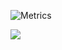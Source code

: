 ![Metrics](https://metrics.lecoq.io/korkihasan?template=classic&languages=1&isocalendar=1&achievements=1&base=header%2C%20activity%2C%20community%2C%20repositories%2C%20metadata&base.indepth=false&base.hireable=false&base.skip=false&isocalendar=false&isocalendar.duration=half-year&languages=false&languages.limit=8&languages.threshold=0%25&languages.other=false&languages.colors=github&languages.sections=most-used&languages.indepth=false&languages.analysis.timeout=15&languages.categories=markup%2C%20programming&languages.recent.categories=markup%2C%20programming&languages.recent.load=300&languages.recent.days=14&achievements=false&achievements.threshold=C&achievements.secrets=true&achievements.display=detailed&achievements.limit=0&config.timezone=Turkey%2FKonya&config.display=large)

<img src="https://github-readme-stats.vercel.app/api?username=korkihasan&&show_icons=true&title_color=874CD7&icon_color=874CD7&text_color=daf7dc&bg_color=22272e">



